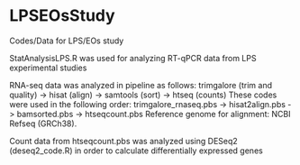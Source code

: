 # LPSEOsStudy
Codes/Data for LPS/EOs study

StatAnalysisLPS.R was used for analyzing RT-qPCR data from LPS experimental studies

RNA-seq data was analyzed in pipeline as follows: trimgalore (trim and quality) -> hisat (align) -> samtools (sort) -> htseq (counts)
These codes were used in the following order: trimgalore_rnaseq.pbs -> hisat2align.pbs -> bamsorted.pbs -> htseqcount.pbs
Reference genome for alignment: NCBI Refseq (GRCh38).

Count data from htseqcount.pbs was analyzed using DESeq2 (deseq2_code.R) in order to calculate differentially expressed genes 
